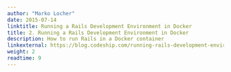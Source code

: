 ```yaml
---
author: "Marko Locher"
date: 2015-07-14
linktitle: Running a Rails Development Environment in Docker
title: 2. Running a Rails Development Environment in Docker
description: How to run Rails in a Docker container
linkexternal: https://blog.codeship.com/running-rails-development-environment-docker/
weight: 2
readtime: 9
---
```

